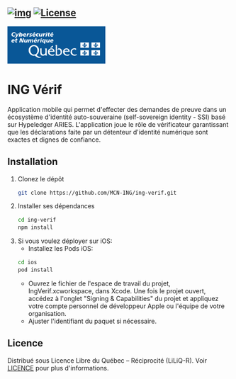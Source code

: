 <!-- ENTETE -->

[![img](https://img.shields.io/badge/Cycle%20de%20Vie-Phase%20B%C3%AAta-339999)](https://www.quebec.ca/gouv/politiques-orientations/vitrine-numeriqc/accompagnement-des-organismes-publics/demarche-conception-services-numeriques#collapse-59354)
[![License](https://img.shields.io/badge/Licence-LiLiQ--R-blue)](https://forge.gouv.qc.ca/licence/liliq-r/)
---

<div>
    <a target="_blank" href="https://www.quebec.ca/gouvernement/ministere/cybersecurite-numerique">
      <img src="https://github.com/CQEN-QDCE/.github/blob/main/images/mcn.png" alt="Logo du Ministère de la cybersécurité et du numérique" />
    </a>
</div>
<!-- FIN ENTETE -->

# ING Vérif
Application mobile qui permet d'effecter des demandes de preuve dans un écosystème d'identité auto-souveraine (self-sovereign identity - SSI) basé sur Hypeledger ARIES. L'application joue le rôle de vérificateur garantissant que les déclarations faite par un détenteur d'identité numérique sont exactes et dignes de confiance.

## Installation
1. Clonez le dépôt
   ```sh
   git clone https://github.com/MCN-ING/ing-verif.git
   ```
2. Installer ses dépendances
   ```sh
   cd ing-verif
   npm install
   ```
3. Si vous voulez déployer sur iOS:
    * Installez les Pods iOS:
    ```sh
    cd ios
    pod install
    ```
    * Ouvrez le fichier de l'espace de travail du projet, IngVerif.xcworkspace, dans Xcode. Une fois le projet ouvert, accédez à l'onglet "Signing & Capabilities" du projet et appliquez votre compte personnel de développeur Apple ou l'équipe de votre organisation.
    * Ajuster l'identifiant du paquet si nécessaire.
## Licence
Distribué sous Licence Libre du Québec – Réciprocité (LiLiQ-R). Voir [LICENCE](https://forge.gouv.qc.ca/licence/liliq-r/) pour plus d'informations.
